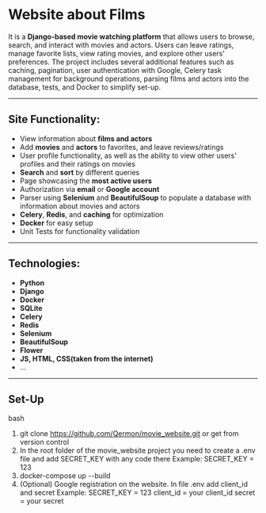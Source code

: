 # Website about Films

It is a **Django-based movie watching platform** that allows users to browse, search, and interact with movies and actors. 
Users can leave ratings, manage favorite lists, view rating movies, and explore other users' preferences. 
The project includes several additional features such as caching, pagination, user authentication with Google, 
Celery task management for background operations, parsing films and actors into the database, tests, and Docker to simplify set-up.

---

## Site Functionality:
- View information about **films and actors**
- Add **movies** and **actors** to favorites, and leave reviews/ratings
- User profile functionality, as well as the ability to view other users' profiles and their ratings on movies
- **Search** and **sort** by different queries
- Page showcasing the **most active users**
- Authorization via **email** or **Google account**
- Parser using **Selenium** and **BeautifulSoup** to populate a database with information about movies and actors
- **Celery**, **Redis**, and **caching** for optimization
- **Docker** for easy setup
- Unit Tests for functionality validation

---

## Technologies:
- **Python**
- **Django**
- **Docker**
- **SQLite**
- **Celery**
- **Redis**
- **Selenium**
- **BeautifulSoup**
- **Flower**
- **JS, HTML, CSS(taken from the internet)**
- ... 

---

## Set-Up
bash
1) git clone https://github.com/Qermon/movie_website.git or get from version control
2) In the root folder of the movie_website project you need to create a .env file and add SECRET_KEY with any code there
   Example: SECRET_KEY = 123
3) docker-compose up --build
4) (Optional) Google registration on the website. In file .env add client_id and secret
   Example:
   SECRET_KEY = 123
   client_id = your client_id
   secret = your secret
